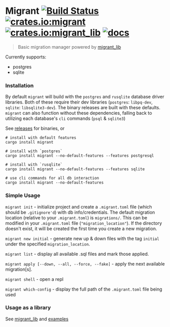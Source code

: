 # Migrant [![Build Status](https://travis-ci.org/jaemk/migrant.svg?branch=master)](https://travis-ci.org/jaemk/migrant) [![crates.io:migrant](https://img.shields.io/crates/v/migrant.svg?label=migrant)](https://crates.io/crates/migrant) [![crates.io:migrant_lib](https://img.shields.io/crates/v/migrant_lib.svg?label=migrant_lib)](https://crates.io/crates/migrant_lib) [![docs](https://docs.rs/migrant_lib/badge.svg)](https://docs.rs/migrant_lib)
> Basic migration manager powered by [migrant_lib](https://github.com/jaemk/migrant/tree/master/migrant_lib)

Currently supports:
 * postgres
 * sqlite


### Installation

By default `migrant` will build with the `postgres` and `rusqlite` database driver libraries. Both of these require their dev libraries (`postgres`: `libpq-dev`, `sqlite`: `libsqlite3-dev`). The binary releases are built with these defaults. `migrant` can also function without these dependencies, falling back to utilizing each database's `cli` commands (`psql` & `sqlite3`)

See [releases](https://github.com/jaemk/migrant/releases) for binaries, or

```shell
# install with default features
cargo install migrant

# install with `postgres`
cargo install migrant --no-default-features --features postgresql

# install with `rusqlite`
cargo install migrant --no-default-features --features sqlite

# use cli commands for all db interaction
cargo install migrant --no-default-features 
```

### Simple Usage

`migrant init` - initialize project and create a `.migrant.toml` file (which should be `.gitignore'd`) with db info/credentials. The default migration location (relative to your `.migrant.toml`) is `migrations/`. This can be modified in your `.migrant.toml` file (`"migration_location"`). If the directory doesn't exist, it will be created the first time you create a new migration.

`migrant new initial` - generate new up & down files with the tag `initial` under the specified `migration_location`.

`migrant list` - display all available .sql files and mark those applied.

`migrant apply [--down, --all, --force, --fake]` - apply the next available migration[s].

`migrant shell` - open a repl

`migrant which-config` - display the full path of the `.migrant.toml` file being used


### Usage as a library

See [migrant_lib](https://github.com/jaemk/migrant/tree/master/migrant_lib) and [examples](https://github.com/jaemk/migrant/tree/master/migrant_lib/examples)
